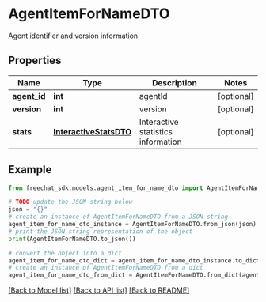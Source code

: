 # AgentItemForNameDTO

Agent identifier and version information

## Properties

Name | Type | Description | Notes
------------ | ------------- | ------------- | -------------
**agent_id** | **int** | agentId | [optional] 
**version** | **int** | version | [optional] 
**stats** | [**InteractiveStatsDTO**](InteractiveStatsDTO.md) | Interactive statistics information | [optional] 

## Example

```python
from freechat_sdk.models.agent_item_for_name_dto import AgentItemForNameDTO

# TODO update the JSON string below
json = "{}"
# create an instance of AgentItemForNameDTO from a JSON string
agent_item_for_name_dto_instance = AgentItemForNameDTO.from_json(json)
# print the JSON string representation of the object
print(AgentItemForNameDTO.to_json())

# convert the object into a dict
agent_item_for_name_dto_dict = agent_item_for_name_dto_instance.to_dict()
# create an instance of AgentItemForNameDTO from a dict
agent_item_for_name_dto_from_dict = AgentItemForNameDTO.from_dict(agent_item_for_name_dto_dict)
```
[[Back to Model list]](../README.md#documentation-for-models) [[Back to API list]](../README.md#documentation-for-api-endpoints) [[Back to README]](../README.md)



